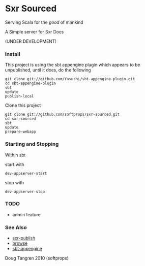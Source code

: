 # Sxr Sourced

Serving Scala for the _good_ of mankind

A Simple server for Sxr Docs

(UNDER DEVELOPMENT)

### Install

This project is using the sbt appengine plugin which appears to be unpublished, until it does, do the following

    git clone git://github.com/Yasushi/sbt-appengine-plugin.git
    cd sbt-appengine-plugin
    sbt
    update
    publish-local
    
Clone this project

    git clone git://github.com/softprops/sxr-sourced.git
    cd sxr-sourced
    sbt
    update
    prepare-webapp
    
### Starting and Stopping

Within sbt

start with

    dev-appserver-start

stop with

    dev-appserver-stop

### TODO 

* admin feature

### See Also
* [sxr-publish](http://github.com/n8han/sxr-publish)
* [browse](http://github.com/harrah/browse)
* [sbt-appengine](http://github.com/Yasushi/sbt-appengine-plugin)

Doug Tangren 2010 (softprops)